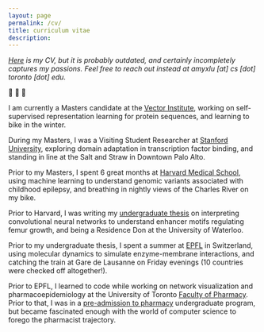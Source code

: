 ```yaml
---
layout: page
permalink: /cv/
title: curriculum vitae
description: 
---
```

_[Here](/assets/AmyLuCV.pdf) is my CV, but it is probably outdated, and certainly incompletely captures my passions. Feel free to reach out instead at amyxlu [at] cs [dot] toronto [dot] edu._

:small_blue_diamond:  :small_blue_diamond:  :small_blue_diamond:

I am currently a Masters candidate at the [Vector Institute](https://vectorinstitute.ai/), working on self-supervised representation learning for protein sequences, and learning to bike in the winter.  

During my Masters, I was a Visiting Student Researcher at [Stanford University](anshul.kundaje.net), exploring domain adaptation in transcription factor binding, and standing in line at the Salt and Straw in Downtown Palo Alto.

Prior to my Masters, I spent 6 great months at [Harvard Medical School](https://www.scholars.hms.harvard.edu/), using machine learning to understand genomic variants associated with childhood epilepsy, and breathing in nightly views of the Charles River on my bike.

Prior to Harvard, I was writing my [undergraduate thesis](https://github.com/amyxlu/femur-enhancers/blob/master/thesis.pdf) on interpreting convolutional neural networks to understand enhancer motifs regulating femur growth, and being a Residence Don at the University of Waterloo.

Prior to my undergraduate thesis, I spent a summer at [EPFL](http://lbm.epfl.ch/) in Switzerland, using molecular dynamics to simulate enzyme-membrane interactions, and catching the train at Gare de Lausanne on Friday evenings (10 countries were checked off altogether!).

Prior to EPFL, I learned to code while working on network visualization and pharmacoepidemiology at the University of Toronto [Faculty of Pharmacy](http://phm.utoronto.ca/~cadarette/). Prior to that, I was in a [pre-admission to pharmacy](https://uwaterloo.ca/pharmacy/future-students/conditional-admission-pharmacy-cap) undergraduate program, but became fascinated enough with the world of computer science to forego the pharmacist trajectory.
